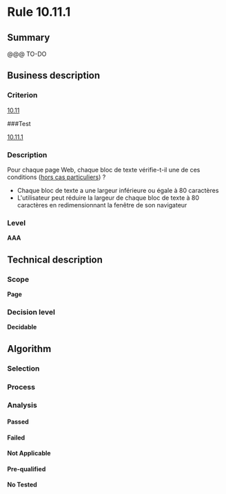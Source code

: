 # Rule 10.11.1

## Summary

@@@ TO-DO

## Business description

### Criterion

[10.11](http://references.modernisation.gouv.fr/referentiel-technique-0#crit-10-11)

###Test

[10.11.1](http://references.modernisation.gouv.fr/referentiel-technique-0#test-10-11-1)

### Description

Pour chaque page Web, chaque bloc de texte v&eacute;rifie-t-il une de ces conditions (<a href="http://references.modernisation.gouv.fr/referentiel-technique-0#cpCrit10-11" title="Cas particuliers pour le crit&egrave;re 10.11">hors cas particuliers</a>) ? 
 
 *  Chaque bloc de texte a une largeur inf&eacute;rieure ou &eacute;gale &agrave; 80 caract&egrave;res 
 *  L'utilisateur peut r&eacute;duire la largeur de chaque bloc de texte &agrave; 80 caract&egrave;res en redimensionnant la fen&ecirc;tre de son navigateur 


### Level

**AAA**

## Technical description

### Scope

**Page**

### Decision level

**Decidable**

## Algorithm

### Selection

### Process

### Analysis

#### Passed

#### Failed

#### Not Applicable

#### Pre-qualified

#### No Tested 






